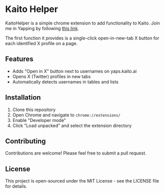 # Kaito Helper

KaitoHelper is a simple chrome extension to add functionality to Kaito. Join me in Yapping by following [this link](https://yaps.kaito.ai/referral/125083073).

The first function it provides is a single-click open-in-new-tab X button for each identified X profile on a page.

## Features

- Adds "Open in X" button next to usernames on yaps.kaito.ai
- Opens X (Twitter) profiles in new tabs
- Automatically detects usernames in tables and lists

## Installation

1. Clone this repository
2. Open Chrome and navigate to `chrome://extensions/`
3. Enable "Developer mode"
4. Click "Load unpacked" and select the extension directory

## Contributing

Contributions are welcome! Please feel free to submit a pull request.

## License

This project is open-sourced under the MIT License - see the LICENSE file for details.